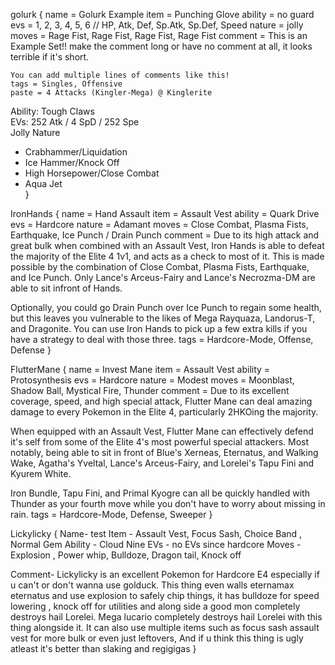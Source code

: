 golurk
{
    name = Golurk Example
    item = Punching Glove
    ability = no guard
    evs = 1, 2, 3, 4, 5, 6 // HP, Atk, Def, Sp.Atk, Sp.Def, Speed
    nature = jolly
    moves = Rage Fist, Rage Fist, Rage Fist, Rage Fist
    comment = This is an Example Set!! make the comment long or have no comment at all, it looks terrible if it's short.
	
	You can add multiple lines of comments like this!
    tags = Singles, Offensive
    paste = 4 Attacks (Kingler-Mega) @ Kinglerite  
Ability: Tough Claws  
EVs: 252 Atk / 4 SpD / 252 Spe  
Jolly Nature  
- Crabhammer/Liquidation  
- Ice Hammer/Knock Off  
- High Horsepower/Close Combat  
- Aqua Jet  
}



IronHands
{
    name = Hand Assault
    item = Assault Vest
    ability = Quark Drive
    evs = Hardcore
    nature = Adamant
    moves = Close Combat, Plasma Fists, Earthquake, Ice Punch / Drain Punch
    comment = Due to its high attack and great bulk when combined with an Assault Vest, Iron Hands is able to defeat the majority of the Elite 4 1v1, and acts as a check to most of it. This is made possible by the combination of Close Combat, Plasma Fists, Earthquake, and Ice Punch. Only Lance's Arceus-Fairy and Lance's Necrozma-DM are able to sit infront of Hands.

Optionally, you could go Drain Punch over Ice Punch to regain some health, but this leaves you vulnerable to the likes of Mega Rayquaza, Landorus-T, and Dragonite. You can use Iron Hands to pick up a few extra kills if you have a strategy to deal with those three.
    tags = Hardcore-Mode, Offense, Defense
}







FlutterMane
{
    name = Invest Mane
    item = Assault Vest
    ability = Protosynthesis
    evs = Hardcore
    nature = Modest
    moves = Moonblast, Shadow Ball, Mystical Fire, Thunder
    comment = Due to its excellent coverage, speed, and high special attack, Flutter Mane can deal amazing damage to every Pokemon in the Elite 4, particularly 2HKOing the majority.

When equipped with an Assault Vest, Flutter Mane can effectively defend it's self from some of the Elite 4's most powerful special attackers. Most notably, being able to sit in front of Blue's Xerneas, Eternatus, and Walking Wake, Agatha's Yveltal, Lance's Arceus-Fairy, and Lorelei's Tapu Fini and Kyurem White.

Iron Bundle, Tapu Fini, and Primal Kyogre can all be quickly handled with Thunder as your fourth move while you don't have to worry about missing in rain.
    tags = Hardcore-Mode, Defense, Sweeper
}



Lickylicky
{
Name- test
Item - Assault Vest, Focus Sash, Choice Band , Normal Gem
Ability - Cloud Nine
EVs - no EVs since hardcore
Moves - Explosion , Power whip, Bulldoze, Dragon tail, Knock off

Comment- Lickylicky is an excellent Pokemon for Hardcore E4 especially if u can't or don't wanna use golduck. This thing even walls eternamax eternatus and use explosion to safely chip things, it has bulldoze for speed lowering , knock off for utilities and along side a good mon completely destroys hail Lorelei. Mega lucario completely destroys hail Lorelei with this thing alongside it. It can also use multiple items such as focus sash assault vest for more bulk or even just leftovers, And if u think this thing is ugly atleast it's better than slaking and regigigas
}

